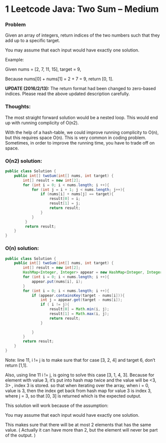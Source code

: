 # 1 Leetcode Java: Two Sum – Medium


### Problem


Given an array of integers, return indices of the two numbers such that they add up to a specific target.

You may assume that each input would have exactly one solution.

Example:

Given nums = [2, 7, 11, 15], target = 9,

Because nums[0] + nums[1] = 2 + 7 = 9,
return [0, 1].

**UPDATE (2016/2/13):**
The return format had been changed to zero-based indices. Please read the above updated description carefully.

 


### Thoughts:



The most straight forward solution would be a nested loop. This would end up with running complicity of O(n2).

With the help of a hash-table, we could improve running complicity to O(n), but this requires space O(n). This is very common in coding problem. Sometimes, in order to improve the running time, you have to trade off on space.

 


### O(n2) solution:


```java
public class Solution {
    public int[] twoSum(int[] nums, int target) {
        int[] result = new int[2];
        for (int i = 0; i < nums.length; i ++){
            for (int j = i + 1; j < nums.length; j++){
                if (nums[i] + nums[j] == target){
                    result[0] = i;
                    result[1] = j;
                    return result;
                }
            }
         }
         return result;
    }
}
```

### O(n) solution:
```java
public class Solution {
    public int[] twoSum(int[] nums, int target) {
        int[] result = new int[2];
        HashMap<Integer, Integer> appear = new HashMap<Integer, Integer>();
        for (int i = 0; i < nums.length; i ++){
            appear.put(nums[i], i);
        }
        for (int i = 0; i < nums.length; i ++){
            if (appear.containsKey(target - nums[i])){
                int j = appear.get(target - nums[i]);
                if ( i != j){
                    result[0] = Math.min(i, j);
                    result[1] = Math.max(i, j);
                    return result;
                }
 
            }
        }
        return result;
    }
}
```
Note: line 11, i != j is to make sure that for case [3, 2, 4] and target 6, don’t return [1,1].

Also, using line 11 i != j, is going to solve this case [3, 1, 4, 3]. Because for element with value 3, it’s put into hash map twice and the value will be <3, 3> , index 3 is stored. so that when iterating over the array, when i = 0, value is 3, then the index get back from hash map for value 3 is index 3, where j = 3, so that [0, 3] is returned which is the expected output.

This solution will work because of the assumption:

You may assume that each input would have exactly one solution.

This makes sure that there will be at most 2 elements that has the same value. ( Actually it can have more than 2, but the element will never be part of the output. )